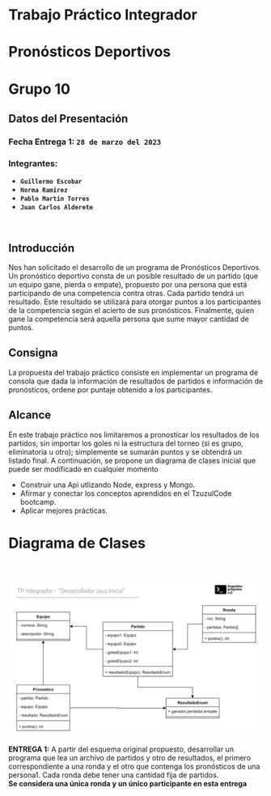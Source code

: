 # Trabajo Práctico Integrador
# __Pronósticos Deportivos__
# __Grupo 10__
## __Datos del Presentación__

### Fecha Entrega 1: `28 de marzo del 2023`
### Integrantes:  
* __`Guillermo Escobar`__
* __`Norma Ramirez`__
* __`Pablo Martin Torres`__
* __`Juan Carlos Alderete `__

<br>


## Introducción
Nos han solicitado el desarrollo de un programa de Pronósticos Deportivos.
Un pronóstico deportivo consta de un posible resultado de un partido (que un equipo gane,
pierda o empate), propuesto por una persona que está participando de una competencia
contra otras.
Cada partido tendrá un resultado. Este resultado se utilizará para otorgar puntos a los
participantes de la competencia según el acierto de sus pronósticos.
Finalmente, quien gane la competencia será aquella persona que sume mayor cantidad de
puntos.
## Consigna
La propuesta del trabajo práctico consiste en implementar un programa de consola que dada
la información de resultados de partidos e información de pronósticos, ordene por puntaje
obtenido a los participantes.
## Alcance
En este trabajo práctico nos limitaremos a pronosticar los resultados de los partidos, sin
importar los goles ni la estructura del torneo (si es grupo, eliminatoria u otro); simplemente se
sumarán puntos y se obtendrá un listado final.
A continuación, se propone un diagrama de clases inicial que puede ser modificado en
cualquier momento

- Construir una Api utlizando Node, express y Mongo.
- Afirmar y conectar los conceptos aprendidos en el TzuzulCode bootcamp.
- Aplicar mejores prácticas.


# __Diagrama de Clases__ 
<br>
<p align="center">
  <img  src="./assets/clases.png" />
</p>


 
__ENTREGA 1:__ A partir del esquema original propuesto, desarrollar un programa que lea un archivo de
partidos y otro de resultados, el primero correspondiente a una ronda y el otro que contenga
los pronósticos de una persona1. Cada ronda debe tener una cantidad fija de partidos.
<br>
__Se considera una única ronda y un único participante en esta entrega__
<br>



